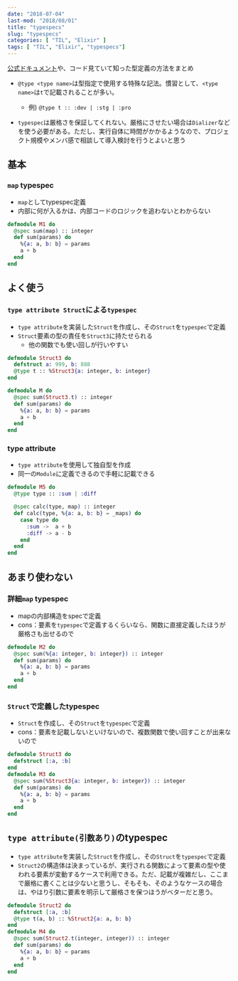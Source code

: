 ```yaml
---
date: "2018-07-04"
last-mod: "2018/08/01"
title: "typespecs"
slug: "typespecs"
categories: [ "TIL", "Elixir" ]
tags: [ "TIL", "Elixir", "typespecs"]
---
```


[公式ドキュメント](https://hexdocs.pm/elixir/typespecs.html#types-and-their-syntax)や、コード見ていて知った型定義の方法をまとめ


- `@type <type name>`は型指定で使用する特殊な記法。慣習として、`<type name>`は`t`で記載されることが多い。

  - 例) `@type t :: :dev | :stg | :pro`
  
- `typespec`は厳格さを保証してくれない。厳格にさせたい場合は`Dializer`などを使う必要がある。ただし、実行自体に時間がかかるようなので、プロジェクト規模やメンバ感で相談して導入検討を行うとよいと思う

## 基本
### `map` typespec
- `map`としてtypespec定義
- 内部に何が入るかは、内部コードのロジックを追わないとわからない

```elixir
defmodule M1 do
  @spec sum(map) :: integer
  def sum(params) do
    %{a: a, b: b} = params
    a + b
  end
end
```

## よく使う

### `type attribute Struct`による`typespec`

- `type attribute`を実装した`Struct`を作成し、その`Struct`を`typespec`で定義
- `Struct`要素の型の責任を`Struct3`に持たせられる
  - 他の関数でも使い回しが行いやすい

```elixir
defmodule Struct3 do
  defstruct a: 999, b: 888
  @type t :: %Struct3{a: integer, b: integer}   
end

defmodule M do
  @spec sum(Struct3.t) :: integer
  def sum(params) do
    %{a: a, b: b} = params
    a + b
  end
end
```

### type attribute

- `type attribute`を使用して独自型を作成
- 同一の`Module`に定義できるので手軽に記載できる

```elixir
defmodule M5 do
  @type type :: :sum | :diff

  @spec calc(type, map) :: integer
  def calc(type, %{a: a, b: b} = _maps) do
    case type do
      :sum ->  a + b
      :diff -> a - b
    end
  end
end
```

## あまり使わない

### 詳細`map` typespec

- mapの内部構造をspecで定義
- cons：要素を`typespec`で定義するくらいなら、関数に直接定義したほうが厳格さも出せるので
  
```elixir
defmodule M2 do
  @spec sum(%{a: integer, b: integer}) :: integer
  def sum(params) do
    %{a: a, b: b} = params
    a + b
  end
end
```

### `Struct`で定義したtypespec

- `Struct`を作成し、その`Struct`を`typespec`で定義
- cons：要素を記載しないといけないので、複数関数で使い回すことが出来ないので

```elixir
defmodule Struct3 do
  defstruct [:a, :b]
end
defmodule M3 do
  @spec sum(%Struct3{a: integer, b: integer}) :: integer
  def sum(params) do
    %{a: a, b: b} = params
    a + b
  end
end
```

## `type attribute(引数あり)`のtypespec

- `type attribute`を実装した`Struct`を作成し、その`Struct`を`typespec`で定義
- `Struct2`の構造体は決まっているが、実行される関数によって要素の型や使われる要素が変動するケースで利用できる。ただ、記載が複雑だし、ここまで厳格に書くことは少ないと思うし、そもそも、そのようなケースの場合は、やはり引数に要素を明示して厳格さを保つほうがベターだと思う。


```elixir
defmodule Struct2 do
  defstruct [:a, :b]
  @type t(a, b) :: %Struct2{a: a, b: b}
end
defmodule M4 do
  @spec sum(Struct2.t(integer, integer)) :: integer
  def sum(params) do
    %{a: a, b: b} = params
    a + b
  end
end
```

